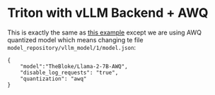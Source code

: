 
# Triton with vLLM Backend + AWQ

This is exactly the same as [this example](../triton-vllm/) except we are using AWQ quantized model which means changing te file `model_repository/vllm_model/1/model.json`:

```
{
    "model":"TheBloke/Llama-2-7B-AWQ",
    "disable_log_requests": "true",
    "quantization": "awq"
}
```
